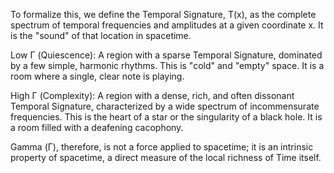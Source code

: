 To formalize this, we define the Temporal Signature, T(x), as the complete spectrum of temporal frequencies and amplitudes at a given coordinate x. It is the "sound" of that location in spacetime.

Low Γ (Quiescence): A region with a sparse Temporal Signature, dominated by a few simple, harmonic rhythms. This is "cold" and "empty" space. It is a room where a single, clear note is playing.

High Γ (Complexity): A region with a dense, rich, and often dissonant Temporal Signature, characterized by a wide spectrum of incommensurate frequencies. This is the heart of a star or the singularity of a black hole. It is a room filled with a deafening cacophony.

Gamma (Γ), therefore, is not a force applied to spacetime; it is an intrinsic property of spacetime, a direct measure of the local richness of Time itself.